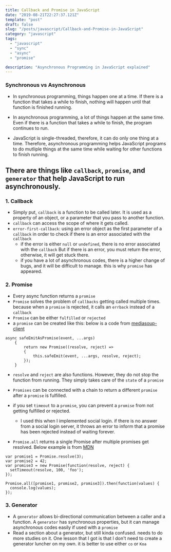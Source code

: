 ```yaml
---
title: Callback and Promise in JavaScript
date: "2019-08-21T22:27:37.121Z"
template: "post"
draft: false
slug: "/posts/javascript/Callback-and-Promise-in-JavaScript"
category: "javascript"
tags:
  - "javascript"
  - "sync"
  - "async"
  - "promise"

description: "Asynchronous Programming in JavaScript explained"
---
```


### Synchronous vs Asynchronous

- In synchronous programming, things happen one at a time. If there is a function that takes a while to finish, nothing will happen until that function is finished running.

- In asynchronous programming, a lot of things happen at the same time. Even if there is a function that takes a while to finish, the program continues to run.

- JavaScript is single-threaded, therefore, it can do only one thing at a time. Therefore, asynchronous programming helps JavaScript programs to do mutliple things at the same time while waiting for other functions to finish running.

## There are things like `callback`, `promise`, and `generator` that help JavaScript to run asynchronously.

### 1. Callback

- Simply put, `callback` is a function to be called later. It is used as a property of an object, or a parameter that you pass to another function.
- `callback` can access the scope of where it gets called.
- `error-first-callback`: using an error object as the first parameter of a `callback` in order to check if there is an error associated with the `callback`
  - if the error is either `null` or `undefined`, there is no error associated with the `callback` But if there is an error, you must return the error, otherwise, it will get stuck there.
  - if you have a lot of asynchronous codes, there is a higher change of bugs, and it will be difficult to manage. this is why `promise` has appeared.

### 2. Promise

- Every async function returns a `promise`
- `Promise` solves the problem of `callbacks` getting called multiple times. because when a `promise` is rejected, it calls an `errback` instead of a `callback`
- `Promise` can be either `fulfilled` or `rejected`
- a `promise` can be created like this: below is a code from [mediasoup-client](https://github.com/versatica/mediasoup-client)

```
async safeEmitAsPromise(event, ...args)
	{
		return new Promise((resolve, reject) =>
		{
			this.safeEmit(event, ...args, resolve, reject);
		});
	}
```

- `resolve` and `reject` are also functions. However, they do not stop the function from running. They simply takes care of the `state` of a `promise`

- `Promises` can be connected with a chain to return a different `promise` after a `promise` is fulfilled.
- if you set `timeout` to a `promise`, you can prevent a `promise` from not getting fulfilled or rejected.
  - I used this when I implemented social login. if there is no answer from a social login server, it throws an error to inform that a promise has been rejected instead of waiting forever.
- `Promise.all` returns a single Promise after multiple promises get resolved. Below example is from [MDN](https://developer.mozilla.org/en-US/docs/Web/JavaScript/Reference/Global_Objects/Promise/all)

```
var promise1 = Promise.resolve(3);
var promise2 = 42;
var promise3 = new Promise(function(resolve, reject) {
  setTimeout(resolve, 100, 'foo');
});

Promise.all([promise1, promise2, promise3]).then(function(values) {
  console.log(values);
});
```

### 3. Generator

- A `generator` allows bi-directional communication between a caller and a function. A `generator` has synchronous properties, but it can manage asynchronous codes easily if used with a `promise`
- Read a section about a generator, but still kinda confused. needs to do more studies on it. One lesson that I got is that I don't need to create a generator luncher on my own. it is better to use either `co` or `Koa`

